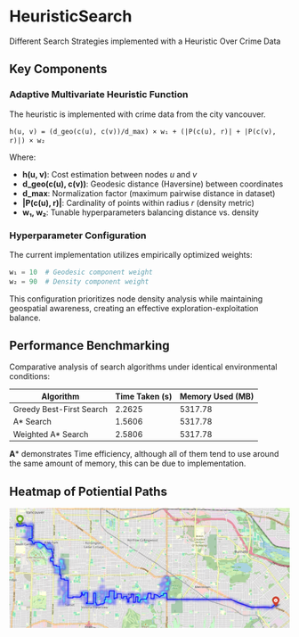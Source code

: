 # HeuristicSearch
Different Search Strategies implemented with a Heuristic Over Crime Data

## Key Components

### Adaptive Multivariate Heuristic Function

The heuristic is implemented with crime data from the city vancouver.
```
h(u, v) = (d_geo(c(u), c(v))/d_max) × w₁ + (|P(c(u), r)| + |P(c(v), r)|) × w₂
```

Where:
- **h(u, v)**: Cost estimation between nodes _u_ and _v_
- **d_geo(c(u), c(v))**: Geodesic distance (Haversine) between coordinates
- **d_max**: Normalization factor (maximum pairwise distance in dataset)
- **|P(c(u), r)|**: Cardinality of points within radius _r_ (density metric)
- **w₁, w₂**: Tunable hyperparameters balancing distance vs. density

### Hyperparameter Configuration
The current implementation utilizes empirically optimized weights:
```python
w₁ = 10  # Geodesic component weight
w₂ = 90  # Density component weight
```
This configuration prioritizes node density analysis while maintaining geospatial awareness, creating an effective exploration-exploitation balance.

## Performance Benchmarking
Comparative analysis of search algorithms under identical environmental conditions:

| Algorithm                 | Time Taken (s) | Memory Used (MB) |
|---------------------------|-------------------------|------------------------|
| Greedy Best-First Search  | 2.2625                  | 5317.78                |
| A* Search                 | 1.5606                  | 5317.78                |
| Weighted A* Search        | 2.5806                  | 5317.78                |

**A*** demonstrates Time efficiency, although all of them tend to use around the same amount of memory, this can be due to implementation.

## Heatmap of Potiential Paths
![Optimized Trajectory Heatmap](res.png)
